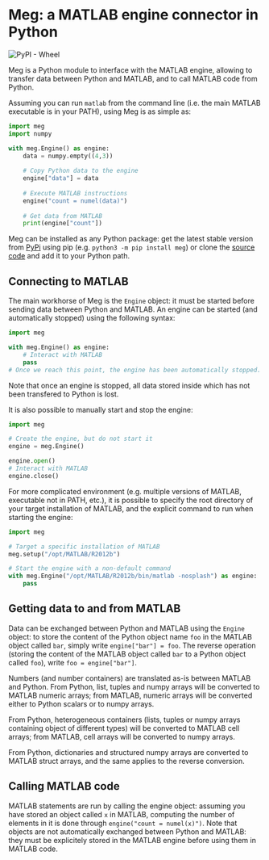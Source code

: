 # Meg: a MATLAB engine connector in Python

![PyPI - Wheel](https://img.shields.io/pypi/wheel/meg)

Meg is a Python module to interface with the MATLAB engine, allowing to transfer data between Python and MATLAB, and to call MATLAB code from Python.

Assuming you can run `matlab` from the command line (i.e. the main MATLAB executable is in your PATH), using Meg is as simple as:

```python
import meg
import numpy

with meg.Engine() as engine:
    data = numpy.empty((4,3))
    
    # Copy Python data to the engine
    engine["data"] = data
    
    # Execute MATLAB instructions
    engine("count = numel(data)")
    
    # Get data from MATLAB
    print(engine["count"])
```

Meg can be installed as any Python package: get the latest stable version from [PyPi](https://pypi.org/project/meg/) using pip (e.g. `python3 -m pip install meg`) or clone the [source code](https://github.com/lamyj/meg) and add it to your Python path.

## Connecting to MATLAB

The main workhorse of Meg is the `Engine` object: it must be started before sending data between Python and MATLAB. An engine can be started (and automatically stopped) using the following syntax:

```python
import meg

with meg.Engine() as engine:
    # Interact with MATLAB
    pass
# Once we reach this point, the engine has been automatically stopped.
```

Note that once an engine is stopped, all data stored inside which has not been transfered to Python is lost.

It is also possible to manually start and stop the engine:
```python
import meg

# Create the engine, but do not start it
engine = meg.Engine()

engine.open()
# Interact with MATLAB
engine.close()
```

For more complicated environment (e.g. multiple versions of MATLAB, executable not in PATH, etc.), it is possible to specify the root directory of your target installation of MATLAB, and the explicit command to run when starting the engine:

```python
import meg

# Target a specific installation of MATLAB
meg.setup("/opt/MATLAB/R2012b")

# Start the engine with a non-default command
with meg.Engine("/opt/MATLAB/R2012b/bin/matlab -nosplash") as engine:
    pass
```

## Getting data to and from MATLAB

Data can be exchanged between Python and MATLAB using the `Engine` object: to store the content of the Python object name `foo` in the MATLAB object called `bar`, simply write `engine["bar"] = foo`. The reverse operation (storing the content of the MATLAB object called `bar` to a Python object called `foo`), write `foo = engine["bar"]`.

Numbers (and number containers) are translated as-is between MATLAB and Python. From Python, list, tuples and numpy arrays will be converted to MATLAB numeric arrays; from MATLAB, numeric arrays will be converted either to Python scalars or to numpy arrays.

From Python, heterogeneous containers (lists, tuples or numpy arrays containing object of different types) will be converted to MATLAB cell arrays; from MATLAB, cell arrays will be converted to numpy arrays.

From Python, dictionaries and structured numpy arrays are converted to MATLAB struct arrays, and the same applies to the reverse conversion.

## Calling MATLAB code

MATLAB statements are run by calling the engine object: assuming you have stored an object called `x` in MATLAB, computing the number of elements in it is done through `engine("count = numel(x)")`. Note that objects are not automatically exchanged between Python and MATLAB: they must be explicitely stored in the MATLAB engine before using them in MATLAB code.
